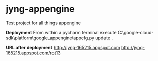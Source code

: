 # jyng-appengine
Test project for all things appengine

**Deployment**
From within a pycharm terminal execute
C:\google-cloud-sdk\platform\google_appengine\appcfg.py update .

**URL after deployment**
http://jyng-165215.appspot.com
http://jyng-165215.appspot.com/rot13
